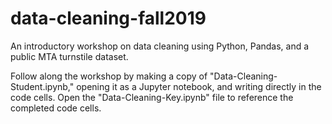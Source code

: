 # data-cleaning-fall2019
An introductory workshop on data cleaning using Python, Pandas, and a public MTA turnstile dataset.

Follow along the workshop by making a copy of "Data-Cleaning-Student.ipynb," opening it as a Jupyter notebook, and writing directly in the code cells. Open the "Data-Cleaning-Key.ipynb" file to reference the completed code cells.
